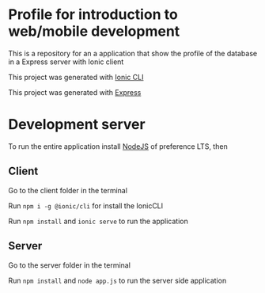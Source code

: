 # Profile for introduction to web/mobile development

This is a repository for an a application that show the profile of the database in a Express server with Ionic client

This project was generated with [Ionic CLI](https://github.com/angular/angular-cli)

This project was generated with [Express](https://expressjs.com/es/)

# Development server

To run the entire application install [NodeJS](https://nodejs.org/en) of preference LTS, then

## Client

Go to the client folder in the terminal

Run `npm i -g @ionic/cli` for install the IonicCLI

Run `npm install` and `ionic serve` to run the application

## Server 

Go to the server folder in the terminal

Run `npm install` and `node app.js` to run the server side application
